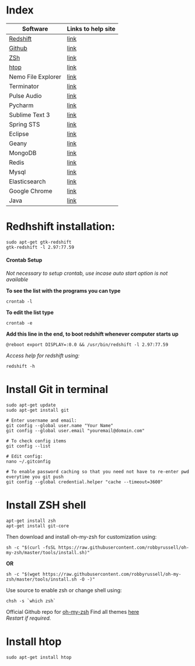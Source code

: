 
# Index
Software | Links to help site
------------ | -------------
[Redshift](#redshift) | [link](https://encrypted.google.com/)
[Github](#git) | [link](https://encrypted.google.com/)
[ZSh](#zsh) | [link](https://encrypted.google.com/)
[htop](#htop) | [link](https://encrypted.google.com/)
Nemo File Explorer | [link](https://encrypted.google.com/)
Terminator | [link](https://encrypted.google.com/)
Pulse Audio | [link](https://encrypted.google.com/)
Pycharm | [link](https://encrypted.google.com/)
Sublime Text 3 | [link](https://encrypted.google.com/)
Spring STS | [link](https://encrypted.google.com/)
Eclipse | [link](https://encrypted.google.com/)
Geany | [link](https://encrypted.google.com/)
MongoDB | [link](https://encrypted.google.com/)
Redis | [link](https://encrypted.google.com/)
Mysql | [link](https://encrypted.google.com/)
Elasticsearch | [link](https://encrypted.google.com/)
Google Chrome | [link](https://encrypted.google.com/)
Java | [link](https://encrypted.google.com/)


# Redhshift installation: <a name="redshift"></a>
```shell
sudo apt-get gtk-redshift
gtk-redshift -l 2.97:77.59
```

#### Crontab Setup

*Not necessary to setup crontab, use incase auto start option is not available*

**To see the list with the programs you can type**
```shell
crontab -l
```

**To edit the list type**
```shell
crontab -e
```

**Add this line in the end, to boot redshift whenever computer starts up**
```shell
@reboot export DISPLAY=:0.0 && /usr/bin/redshift -l 2.97:77.59
```

*Access help for redshift using:*
```shell
redshift -h
```

# Install Git in terminal <a name="git"></a>
```shell
sudo apt-get update
sudo apt-get install git

# Enter username and email:
git config --global user.name "Your Name"
git config --global user.email "youremail@domain.com"

# To check config items
git config --list

# Edit config:
nano ~/.gitconfig

# To enable password caching so that you need not have to re-enter pwd everytime you git push
git config --global credential.helper "cache --timeout=3600"

```

# Install ZSH shell <a name="zsh"></a>

```shell
apt-get install zsh
apt-get install git-core
```
Then download and install oh-my-zsh for customization using:
```shell
sh -c "$(curl -fsSL https://raw.githubusercontent.com/robbyrussell/oh-my-zsh/master/tools/install.sh)"
```
**OR**	
```shell
sh -c "$(wget https://raw.githubusercontent.com/robbyrussell/oh-my-zsh/master/tools/install.sh -O -)"
```
Use source to enable zsh or change shell using:
```shell
chsh -s `which zsh`
```
Official Github repo for [oh-my-zsh](https://github.com/robbyrussell/oh-my-zsh)	
Find all themes [here](https://github.com/robbyrussell/oh-my-zsh/wiki/External-themes)	
*Restart if required.* 	

# Install htop  <a name="htop"></a>
```shell
sudo apt-get install htop
```
